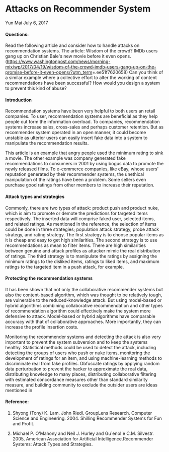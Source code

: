 Attacks on Recommender System
================
Yun Mai
July 6, 2017

#### Questions:

Read the following article and consider how to handle attacks on recommendation systems. The article: Wisdom of the crowd? IMDb users gang up on Christian Bale's new movie before it even opens. (<https://www.washingtonpost.com/news/morning-mix/wp/2017/04/19/wisdom-of-the-crowd-imdb-users-gang-up-on-the-promise-before-it-even-opens/?utm_term>=.ee51f7620658) Can you think of a similar example where a collective effort to alter the working of content recommendations have been successful? How would you design a system to prevent this kind of abuse?

#### Introduction

Recommendation systems have been very helpful to both users an retail companies. To user, recommendation systems are beneficial as they help people out form the information overload. To companies, recommendation systems increase sales, cross-sales and perhaps customer retention. But as recommender system operated in an open manner, it could become unstable as ulterior users can easily insert fake data into a system to manipulate the recommendation results.

This article is an example that angry people used the minimum rating to sink a movie. The other example was company generated fake recommendations to consumers in 2001 by using bogus data to promote the newly released films. To e-commerce companies, like eBay, whose users' reputation generated by their recommender systems, the unethical manipulation of the ratings have been a problem. Some sellers even purchase good ratings from other members to increase their reputation.

#### Attack types and strategies

Commonly, there are two types of attack: product push and product nuke, which is aim to promote or demote the predictions for targeted items respectively. The inserted data will comprise faked user, selected items, and related ratings. As mentioned in the reference, the selection of items could be done in three strategies; population attack strategy, probe attack strategy, and rating strategy. The first strategy is to choose popular items as it is cheap and easy to get high similarities. The second strategy is to use recommendations as mean to filter items. There are high similarities between genuine and attack profiles as attacker mimic the real distribution of ratings. The third strategy is to manipulate the ratings by assigning the minimum ratings to the disliked items, ratings to liked items, and maximum ratings to the targeted item in a push attack, for example.

#### Protecting the recommendation systems

It has been shown that not only the collaborative recommender systems but also the content-based algorithm, which was thought to be relatively tough, are vulnerable to the reduced-knowledge attack. But using model-based or hybrid algorithms combining collaborative recommendation and other types of recommendation algorithm could effectively make the system more defensive to attack. Model-based or hybrid algorithms have comparable accuracy with that of collaborative approaches. More importantly, they can increase the profile insertion costs.

Monitoring the recommender systems and detecting the attack is also very important to prevent the system subversion and to keep the systems healthy. Statistical methods could be used to detect the attack, including detecting the groups of users who push or nuke items, monitoring the development of ratings for an item, and using machine-learning methods to discriminate real from fake profiles. Obfuscate ratings by applying random data perturbation to prevent the hacker to approximate the real data, distributing knowledge to many places, distributing collaborative filtering with estimated concordance measures other than standard similarity measure, and building community to exclude the outsider users are ideas mentioned in

#### Reference:

1.  Shyong (Tony) K. Lam. John Riedl. GroupLens Research. Computer Science and Engineering. 2004. Shilling Recommender Systems for Fun and Profit.

2.  Michael P. O'Mahony and Neil J. Hurley and Gu´enol´e C.M. Silvestr. 2005, American Association for Artificial Intelligence.Recommender Systems: Attack Types and Strategies.
